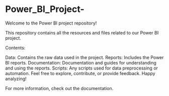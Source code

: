 # Power_BI_Project-
Welcome to the Power BI project repository! 

This repository contains all the resources and files related to our Power BI project.

Contents:

Data: Contains the raw data used in the project.
Reports: Includes the Power BI reports.
Documentation: Documentation and guides for understanding and using the reports.
Scripts: Any scripts used for data preprocessing or automation.
Feel free to explore, contribute, or provide feedback. Happy analyzing!

For more information, check out the documentation.
